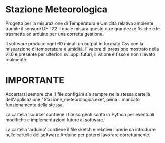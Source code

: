 # Stazione Meteorologica 

Progetto per la misurazione di Temperatura e Umidità relativa ambiente
tramite il sensore DHT22 il quale misura queste due grandezze fisiche 
e le trasmette ad arduino per una corretta gestione.

Il software produce ogni 60 minuti un output in formato Csv 
con la misuarzione di temperatura e umidità. Il valore di pressione mostrato nella v1.0 
è presente per ulteriori sviluppi futuri, il valore è fisso e non rilevato realmente.

# IMPORTANTE 
Accertarsi sempre che il file config.ini sia sempre nella stessa cartella
dell'applicazione "Stazione_meteorologica.exe", 
pena il mancato funzionamento della stessa.

La cartella 'source' contiene i file sorgenti scritti in Python per eventuali modifiche 
e implementazioni future al software.

La cartella 'arduino' contiene il file sketch e relative librerie da introdurre nelle
cartelle del software Arduino per poterci lavorare correttamente.
